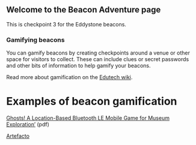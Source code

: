 ## Welcome to the Beacon Adventure page

This is checkpoint 3 for the Eddystone beacons. 


### Gamifying beacons

You can gamify beacons by creating checkpoints around a venue or other space for visitors to collect. These can include clues or secret passwords and other bits of information to help gamify your beacons. 

Read more about gamification on the [Edutech wiki](http://edutechwiki.unige.ch/en/Gamification). 

# Examples of beacon gamification 

[Ghosts! A Location-Based Bluetooth LE Mobile Game for Museum Exploration’](https://arxiv.org/pdf/1607.05654.pdf) (pdf) 

[Artefacto](www.artefacto.org.uk) 
```
